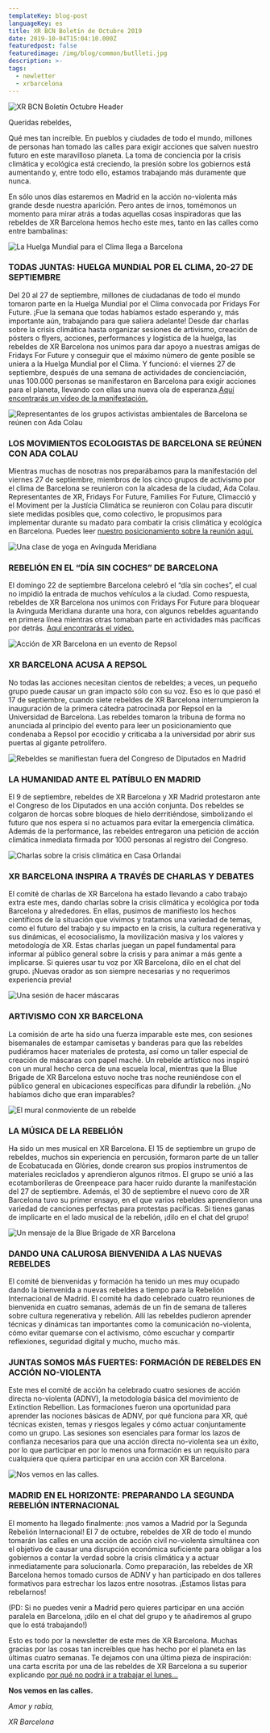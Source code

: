 ```yaml
---
templateKey: blog-post
languageKey: es
title: XR BCN Boletín de Octubre 2019
date: 2019-10-04T15:04:10.000Z
featuredpost: false
featuredimage: /img/blog/common/butlleti.jpg
description: >-
tags:
  - newletter
  - xrbarcelona
---
```


![XR BCN Boletín Octubre Header](2019-10-04-October-header-CAST.jpg)

Queridas rebeldes, 

Qué mes tan increíble. En pueblos y ciudades de todo el mundo, millones de personas han tomado las calles para exigir acciones que salven nuestro futuro en este maravilloso planeta. La toma de conciencia por la crisis climática y ecológica está creciendo, la presión sobre los gobiernos está aumentando y, entre todo ello, estamos trabajando más duramente que nunca. 

En sólo unos días estaremos en Madrid en la acción no-violenta más grande desde nuestra aparición. Pero antes de irnos, tomémonos un momento para mirar atrás a todas aquellas cosas inspiradoras que las rebeldes de XR Barcelona hemos hecho este mes, tanto en las calles como entre bambalinas:

![La Huelga Mundial para el Clima llega a Barcelona](2019-10-04-XR-Barcelona-Global-Climate-Strike.jpg)

### TODAS JUNTAS: HUELGA MUNDIAL POR EL CLIMA, 20-27 DE SEPTIEMBRE

Del 20 al 27 de septiembre, millones de ciudadanas de todo el mundo tomaron parte en la Huelga Mundial por el Clima convocada por Fridays For Future. ¡Fue la semana que todas habíamos estado esperando y, más importante aún, trabajando para que saliera adelante! Desde dar charlas sobre la crisis climática hasta organizar sesiones de artivismo, creación de pósters o flyers, acciones, performances y logística de la huelga, las rebeldes de XR Barcelona nos unimos para dar apoyo a nuestras amigas de Fridays For Future y conseguir que el máximo número de gente posible se uniera a la Huelga Mundial por el Clima. Y funcionó: el viernes 27 de septiembre, después de una semana de actividades de concienciación, unas 100.000 personas se manifestaron en Barcelona para exigir acciones para el planeta, llevando con ellas una nueva ola de esperanza.[Aquí encontrarás un vídeo de la manifestación.](https://youtu.be/n1AzUlPVw9s)

![Representantes de los grupos activistas ambientales de Barcelona se reúnen con Ada Colau](2019-10-04-Barcelona-Environmental-Activists-meet-Ada-Colau.jpg)

### LOS MOVIMIENTOS ECOLOGISTAS DE BARCELONA SE REÚNEN CON ADA COLAU

Mientras muchas de nosotras nos preparábamos para la manifestación del viernes 27 de septiembre, miembros de los cinco grupos de activismo por el clima de Barcelona se reunieron con la alcadesa de la ciudad, Ada Colau. Representantes de XR, Fridays For Future, Families For Future, Climacció y el Moviment per la Justícia Climática se reunieron con Colau para discutir siete medidas posibles que, como colectivo, le propusimos para implementar durante su madato para combatir la crisis climática y ecológica en Barcelona. Puedes leer [nuestro posicionamiento sobre la reunión aquí.](https://xrbarcelona.org/en/blog/2019-10-03-meeting-evaluation-ada-colau/)

![Una clase de yoga en Avinguda Meridiana](2019-10-04-yoga-Avinguda-Meridiana.png)

### REBELIÓN EN EL “DÍA SIN COCHES” DE BARCELONA

El domingo 22 de septiembre Barcelona celebró el “día sin coches”, el cual no impidió la entrada de muchos vehículos a la ciudad. Como respuesta, rebeldes de XR Barcelona nos unimos con Fridays For Future para bloquear la Avinguda Meridiana durante una hora, con algunos rebeldes aguantando en primera línea mientras otras tomaban parte en actividades más pacíficas por detrás. [Aquí encontrarás el vídeo.](https://www.ccma.cat/tv3/alacarta/telenoticies/accio-alternativa-de-fridays-for-future-en-el-dia-sense-cotxes-a-barcelona/video/5922894/)

![Acción de XR Barcelona en un evento de Repsol](2019-10-04-XR-Barcelona-Repsol-action.jpg)

### XR BARCELONA ACUSA A REPSOL

No todas las acciones necesitan cientos de rebeldes; a veces, un pequeño grupo puede causar un gran impacto sólo con su voz. Eso es lo que pasó el 17 de septiembre, cuando siete rebeldes de XR Barcelona interrumpieron la inauguración de la primera cátedra patrocinada por Repsol en la Universidad de Barcelona. Las rebeldes tomaron la tribuna de forma no anunciada al principio del evento para leer un posicionamiento que condenaba a Repsol por ecocidio y criticaba a la universidad por abrir sus puertas al gigante petrolífero. 

![Rebeldes se manifiestan fuera del Congreso de Diputados en Madrid](2019-10-04-XR-Barcelona-XR-Madrid-Congreso-Diputados.jpg)

### LA HUMANIDAD ANTE EL PATÍBULO EN MADRID

El 9 de septiembre, rebeldes de XR Barcelona y XR Madrid protestaron ante el Congreso de los Diputados en una acción conjunta. Dos rebeldes se colgaron de horcas sobre bloques de hielo derritiéndose, simbolizando el futuro que nos espera si no actuamos para evitar la emergencia climática. Además de la performance, las rebeldes entregaron una petición de acción climática inmediata firmada por 1000 personas al registro del Congreso. 

![Charlas sobre la crisis climática en Casa Orlandai](2019-10-04-XR-Barcelona-Xerrada-Casa-Orlandai.jpg)

### XR BARCELONA INSPIRA A TRAVÉS DE CHARLAS Y DEBATES

El comité de charlas de XR Barcelona ha estado llevando a cabo trabajo extra este mes, dando charlas sobre la crisis climática y ecológica por toda Barcelona y alrededores. En ellas, pusimos de manifiesto los hechos científicos de la situación que vivimos y tratamos una variedad de temas, como el futuro del trabajo y su impacto en la crisis, la cultura regenerativa y sus dinámicas, el ecosocialismo, la movilización masiva y los valores y metodología de XR. Estas charlas juegan un papel fundamental para informar al público general sobre la crisis y para animar a más gente a implicarse. Si quieres usar tu voz por XR Barcelona, dilo en el chat del grupo. ¡Nuevas orador as son siempre necesarias y no requerimos experiencia previa!

![Una sesión de hacer máscaras](2019-10-04-art-mask-workshop.jpg)

### ARTIVISMO CON XR BARCELONA

La comisión de arte ha sido una fuerza imparable este mes, con sesiones bisemanales de estampar camisetas y banderas para que las rebeldes pudiéramos hacer materiales de protesta, así como un taller especial de creación de máscaras con papel maché. Un rebelde artístico nos inspiró con un mural hecho cerca de una escuela local, mientras que la Blue Brigade de XR Barcelona estuvo noche tras noche reuniéndose con el público general en ubicaciones específicas para difundir la rebelión. ¿No habíamos dicho que eran imparables?

![El mural conmoviente de un rebelde](2019-10-04-Climate-crisis-mural-Barcelona.png)

### LA MÚSICA DE LA REBELIÓN

Ha sido un mes musical en XR Barcelona. El 15 de septiembre un grupo de rebeldes, muchos sin experiencia en percusión, formaron parte de un taller de Ecobatucada en Glòries, donde crearon sus propios instrumentos de materiales reciclados y aprendieron algunos ritmos. El grupo se unió a las ecotamborileras de Greenpeace para hacer ruido durante la manifestación del 27 de septiembre. Además, el 30 de septiembre el nuevo coro de XR Barcelona tuvo su primer ensayo, en el que varios rebeldes aprendieron una variedad de canciones perfectas para protestas pacíficas. Si tienes ganas de implicarte en el lado musical de la rebelión, ¡dilo en el chat del grupo!

![Un mensaje de la Blue Brigade de XR Barcelona](2019-10-04-XR-Barcelona-Blue-Brigade-art-installation.jpg)

### DANDO UNA CALUROSA BIENVENIDA A LAS NUEVAS REBELDES

El comité de bienvenidas y formación ha tenido un mes muy ocupado dando la bienvenida a nuevas rebeldes a tiempo para la Rebelión Internacional de Madrid. El comité ha dado celebrado cuatro reuniones de bienvenida en cuatro semanas, además de un fin de semana de talleres sobre cultura regenerativa y rebelión. Allí las rebeldes pudieron aprender técnicas y dinámicas tan importantes como la comunicación no-violenta, cómo evitar quemarse con el activismo, cómo escuchar y compartir reflexiones, seguridad digital y mucho, mucho más. 

### JUNTAS SOMOS MÁS FUERTES: FORMACIÓN DE REBELDES EN ACCIÓN NO-VIOLENTA

Este mes el comité de acción ha celebrado cuatro sesiones de acción directa no-violenta (ADNV), la metodología básica del movimiento de Extinction Rebellion. Las formaciones fueron una oportunidad para aprender las nociones básicas de ADNV, por qué funciona para XR, qué técnicas existen, temas y riesgos legales y cómo actuar conjuntamente como un grupo. Las sesiones son esenciales para formar los lazos de confianza necesarios para que una acción directa no-violenta sea un éxito, por lo que participar en por lo menos una formación es un requisito para cualquiera que quiera participar en una acción con XR Barcelona.

![Nos vemos en las calles.](2019-10-04-XR-Barcelona-Vaga-Mundial-pel-Clima.jpg)

### MADRID EN EL HORIZONTE: PREPARANDO LA SEGUNDA REBELIÓN INTERNACIONAL

El momento ha llegado finalmente: ¡nos vamos a Madrid por la Segunda Rebelión Internacional! El 7 de octubre, rebeldes de XR de todo el mundo tomarán las calles en una acción de acción civil no-violenta simultánea con el objetivo de causar una disrupción económica suficiente para obligar a los gobiernos a contar la verdad sobre la crisis climática y a actuar inmediatamente para solucionarla. Como preparación, las rebeldes de XR Barcelona hemos tomado cursos de ADNV y han participado en dos talleres formativos para estrechar los lazos entre nosotras. ¡Estamos listas para rebelarnos!

(PD: Si no puedes venir a Madrid pero quieres participar en una acción paralela en Barcelona, ¡dilo en el chat del grupo y te añadiremos al grupo que lo está trabajando!)



Esto es todo por la newsletter de este mes de XR Barcelona. Muchas gracias por las cosas tan increíbles que has hecho por el planeta en las últimas cuatro semanas. Te dejamos con una última pieza de inspiración: una carta escrita por una de las rebeldes de XR Barcelona a su superior explicando [por qué no podrá ir a trabajar el lunes...](https://xrbarcelona.org/es/blog/2019-09-29-un-mensaje-de-rebellion/)

**Nos vemos en las calles.** 

*Amor y rabia,* 

*XR Barcelona*
